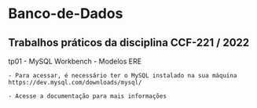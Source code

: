 # Banco-de-Dados

## Trabalhos práticos da disciplina CCF-221 / 2022

tp01 - MySQL Workbench - Modelos ERE
  
    - Para acessar, é necessário ter o MySQL instalado na sua máquina
    https://dev.mysql.com/downloads/mysql/
    
    - Acesse a documentação para mais informações
